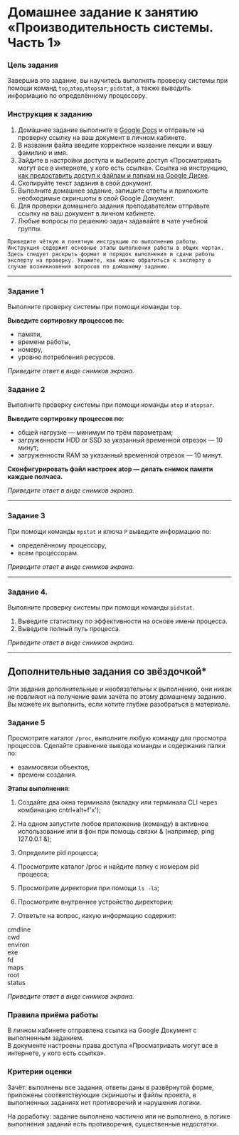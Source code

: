 # Домашнее задание к занятию «Производительность системы. Часть 1»


### Цель задания

Завершив это задание, вы научитесь выполнять проверку системы при помощи команд `top`,`atop`,`atopsar`, `pidstat`, а также выводить информацию по определённому процессору.

### Инструкция к заданию

1. Домашнее задание выполните в [Google Docs](https://docs.google.com/) и отправьте на проверку ссылку на ваш документ в личном кабинете.
2. В названии файла введите корректное название лекции и вашу фамилию и имя.
3. Зайдите в настройки доступа и выберите доступ «Просматривать могут все в интернете, у кого есть ссылка».
 Ссылка на инструкцию, [как предоставить доступ к файлам и папкам на Google Диске](https://support.google.com/docs/answer/2494822?hl=ru&co=GENIE.Platform%3DDesktop).
5. Скопируйте текст задания в свой документ.
6. Выполните домашнее задание, запишите ответы и приложите необходимые скриншоты в свой Google Документ.
7. Для проверки домашнего задания преподавателем отправьте ссылку на ваш документ в личном кабинете.
8. Любые вопросы по решению задач задавайте в чате учебной группы.

`Приведите чёткую и понятную инструкцию по выполнению работы. Инструкция содержит основные этапы выполнения работы в общих чертах. Здесь следует раскрыть формат и порядок выполнения и сдачи работы эксперту на проверку. Укажите, как можно обратиться к эксперту в случае возникновения вопросов по домашнему заданию.`


------

### Задание 1

Выполните проверку системы при помощи команды `top`.

**Выведите сортировку процессов по:**

- памяти,
- времени работы,
- номеру,
- уровню потребления ресурсов.

*Приведите ответ в виде снимков экрана.*



### Задание 2

Выполните проверку системы при помощи команды `atop` и `atopsar`.

**Выведите сортировку процессов по:**

- общей нагрузке — минимум по трём параметрам;
- загруженности HDD or SSD за указанный временной отрезок — 10 минут;
- загруженности RAM за указанный временной отрезок — 10 минут.

**Сконфигурировать файл настроек atop — делать снимок памяти каждые полчаса.**

*Приведите ответ в виде снимков экрана.*

------

### Задание 3

При помощи команды `mpstat` и ключа `P` выведите информацию по:

- определённому процессору,
- всем процессорам.

*Приведите ответ в виде снимков экрана.*

------

### Задание 4.

Выполните проверку системы при помощи команды `pidstat`.

1. Выведите статистику по эффективности на основе имени процесса.
2. Выведите полный путь процесса.

*Приведите ответ в виде снимков экрана.*

---

## Дополнительные задания со звёздочкой*
Эти задания дополнительные и необязательны к выполнению, они никак не повлияют на получение вами зачёта по этому домашнему заданию. Вы можете их выполнить, если хотите глубже разобраться в материале.

### Задание 5

Просмотрите каталог `/proc`, выполните любую команду для просмотра процессов.
Сделайте сравнение вывода команды и содержания папки по:
- взаимосвязи объектов,
- времени создания.

**Этапы выполнения**:

1. Создайте два окна терминала (вкладку или терминала CLI через комбинацию cntrl+alt+f'x'); 
 
2. На одном запустите любое приложение (команду) в активное использование или в фон при помощь связки & (например, ping 127.0.0.1 &); 

3. Определите pid процесса;

4. Просмотрите каталог /proc и найдите папку с номером pid процесса;  

5. Просмотрите директории при помощи `ls -la`;  
  
6. Просмотрите внутреннее устройство директории; 

7. Ответьте на вопрос, какую информацию содержит: 
  
cmdline  
cwd  
environ  
exe  
fd  
maps  
root  
status  

*Приведите ответ в виде снимков экрана.*


### Правила приёма работы

В личном кабинете отправлена ссылка на Google Документ с выполненным заданием.  
В документе настроены права доступа «Просматривать могут все в интернете, у кого есть ссылка».


### Критерии оценки

Зачёт: выполнены все задания, ответы даны в развёрнутой форме, приложены соответствующие скриншоты и файлы проекта, в выполненных заданиях нет противоречий и нарушения логики.

На доработку: задание выполнено частично или не выполнено, в логике выполнения заданий есть противоречия, существенные недостатки.
